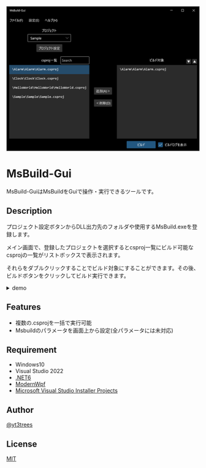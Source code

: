<div align="center">
<img src="/!image/MainWindow.png" width="700">
</div>
  
# MsBuild-Gui

MsBuild-GuiはMsBuildをGuiで操作・実行できるツールです。


## Description

プロジェクト設定ボタンからDLL出力先のフォルダや使用するMsBuild.exeを登録します。

メイン画面で、登録したプロジェクトを選択するとcsproj一覧にビルド可能なcsprojの一覧がリストボックスで表示されます。

それらをダブルクリックすることでビルド対象にすることができます。その後、ビルドボタンをクリックしてビルド実行できます。

<details>
<summary>demo</summary>

![msbuildgui_demo](https://user-images.githubusercontent.com/57471763/174423060-8f051abf-69ef-49e7-8588-8fdf33816c93.gif)

</details>
  
## Features

- 複数の.csprojを一括で実行可能
- Msbuildのパラメータを画面上から設定(全パラメータには未対応)

## Requirement
- Windows10
- Visual Studio 2022
- [.NET6](https://dotnet.microsoft.com/ja-jp/download/dotnet/6.0)
- [ModernWpf](https://github.com/Kinnara/ModernWpf)
- [Microsoft Visual Studio Installer Projects](https://marketplace.visualstudio.com/items?itemName=VisualStudioClient.MicrosoftVisualStudio2017InstallerProjects)


## Author

[@yt3trees](https://twitter.com/yt3trees)

## License

[MIT](https://github.com/yt3trees/MsBuild-Gui/blob/master/LICENSE)
